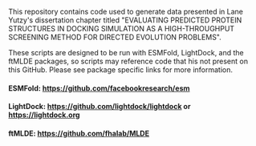This repository contains code used to generate data presented in Lane Yutzy's dissertation chapter titled "EVALUATING PREDICTED PROTEIN STRUCTURES IN DOCKING SIMULATION AS A HIGH-THROUGHPUT SCREENING METHOD FOR DIRECTED EVOLUTION PROBLEMS".

These scripts are designed to be run with ESMFold, LightDock, and the ftMLDE packages, so scripts may reference code that his not present on this GitHub. Please see package specific links for more information.

#### ESMFold: https://github.com/facebookresearch/esm
#### LightDock: https://github.com/lightdock/lightdock or https://lightdock.org
#### ftMLDE: https://github.com/fhalab/MLDE
